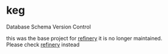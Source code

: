 # keg
Database Schema Version Control

this was the base project for [refinery](https://github.com/rust-db/refinery) it is no longer maintained.  
Please check [refinery](https://github.com/rust-db/refinery) instead
